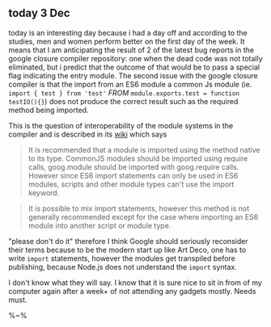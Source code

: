 ## today 3 Dec

today is an interesting day because i had a day off and according to the studies, men and women perform better on the first day of the week. It means that I am anticipating the result of 2 of the latest bug reports in the google closure compiler repository: one when the dead code was not totally eliminated, but i predict that the outcome of that would be to pass a special flag indicating the entry module. The second issue with the google closure compiler is that the import from an ES6 module a common Js module (ie. `import { test } from 'test'` _FROM_ `module.exports.test = function testIO(){}`) does not produce the correct result such as the required method being imported.

 This is the question of interoperability of the module systems in the compiler and is described in its [wiki](https://github.com/google/closure-compiler/wiki/JS-Modules) which says

 > It is recommended that a module is imported using the method native to its type. CommonJS modules should be imported using require calls, goog.module should be imported with goog.require calls. However since ES6 import statements can only be used in ES6 modules, scripts and other module types can't use the import keyword.

 > It is possible to mix import statements, however this method is not generally recommended except for the case where importing an ES6 module into another script or module type.

 "please don't do it" therefore I think Google should seriously reconsider their terms because to be the modern start up like Art Deco, one has to write `import` statements, however the modules get transpiled before publishing, because Node.js does not understand the `import` syntax.



I don't know what they will say. I know that it is sure nice to sit in from of my computer again after a week+ of not attending any gadgets mostly. Needs must.

%~%